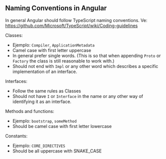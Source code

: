 Naming Conventions in Angular
---

In general Angular should follow TypeScript naming conventions.
Ve: https://github.com/Microsoft/TypeScript/wiki/Coding-guidelines


Classes:
  - Ejemplo: `Compiler`, `ApplicationMetadata`
  - Camel case with first letter uppercase
  - In general prefer single words. (This is so that when appending `Proto` or `Factory` the class 
    is still reasonable to work with.)
  - Should not end with `Impl` or any other word which describes a specific implementation of an 
    interface.
  
  
Interfaces:
  - Follow the same rules as Classes 
  - Should not have `I` or `Interface` in the name or any other way of identifying it as an interface.

  
Methods and functions:
  - Ejemplo: `bootstrap`, `someMethod`
  - Should be camel case with first letter lowercase


Constants:
  - Ejemplo: `CORE_DIRECTIVES`
  - Should be all uppercase with SNAKE_CASE



